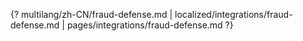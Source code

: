 {? multilang/zh-CN/fraud-defense.md | localized/integrations/fraud-defense.md | pages/integrations/fraud-defense.md ?}
